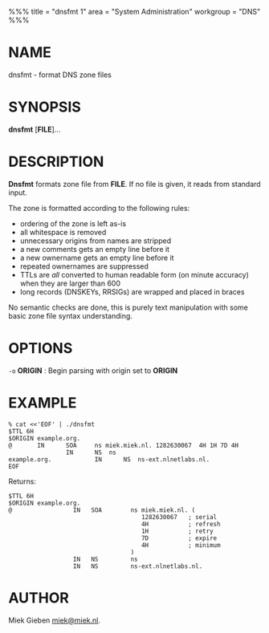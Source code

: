 %%%
title = "dnsfmt 1"
area = "System Administration"
workgroup = "DNS"
%%%

# NAME

dnsfmt - format DNS zone files

# SYNOPSIS

**dnsfmt** [**FILE**]...

# DESCRIPTION

**Dnsfmt** formats zone file from **FILE**. If no file is given, it reads from standard input.

The zone is formatted according to the following rules:

* ordering of the zone is left as-is
* all whitespace is removed
* unnecessary origins from names are stripped
* a new comments gets an empty line before it
* a new ownername gets an empty line before it
* repeated ownernames are suppressed
* TTLs are _all_ converted to human readable form (on minute accuracy) when they are larger than 600
* long records (DNSKEYs, RRSIGs) are wrapped and placed in braces

No semantic checks are done, this is purely text manipulation with some basic zone file syntax
understanding.

# OPTIONS

`-o` **ORIGIN**
: Begin parsing with origin set to **ORIGIN**

# EXAMPLE

    % cat <<'EOF' | ./dnsfmt
    $TTL 6H
    $ORIGIN example.org.
    @       IN      SOA     ns miek.miek.nl. 1282630067  4H 1H 7D 4H
                    IN      NS  ns
    example.org.            IN      NS  ns-ext.nlnetlabs.nl.
    EOF

Returns:

    $TTL 6H
    $ORIGIN example.org.
    @                 IN   SOA        ns miek.miek.nl. (
                                         1282630067   ; serial
                                         4H           ; refresh
                                         1H           ; retry
                                         7D           ; expire
                                         4H           ; minimum
                                      )
                      IN   NS         ns
                      IN   NS         ns-ext.nlnetlabs.nl.

# AUTHOR

Miek Gieben <miek@miek.nl>.
